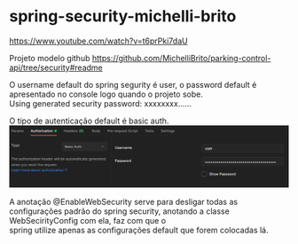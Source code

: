 # spring-security-michelli-brito
https://www.youtube.com/watch?v=t6prPki7daU  

Projeto modelo github https://github.com/MichelliBrito/parking-control-api/tree/security#readme  


O username default do spring segurity é user, o password default é apresentado no console logo quando o projeto sobe.  
Using generated security password: xxxxxxxx......  

O tipo de autenticação default é basic auth.  
![](images/tipo_autenticacao_default.png)  

A anotação @EnableWebSecurity serve para desligar todas as configurações padrão do spring security, anotando a classe WebSecirityConfig com ela, faz com que o  
spring utilize apenas as configurações default que forem colocadas lá.  

